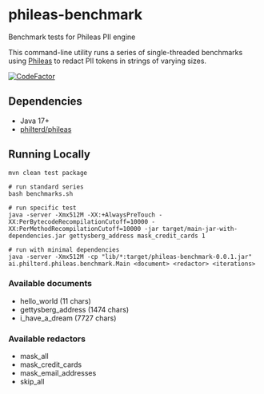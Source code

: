 # phileas-benchmark
Benchmark tests for Phileas PII engine

This command-line utility runs a series of single-threaded benchmarks using [Phileas](https://github.com/philterd/phileas)
to redact PII tokens in strings of varying sizes.

[![CodeFactor](https://www.codefactor.io/repository/github/resurfaceio/phileas-benchmark/badge)](https://www.codefactor.io/repository/github/resurfaceio/phileas-benchmark)

## Dependencies

* Java 17+
* [philterd/phileas](https://github.com/philterd/phileas) 

## Running Locally

```
mvn clean test package

# run standard series
bash benchmarks.sh

# run specific test
java -server -Xmx512M -XX:+AlwaysPreTouch -XX:PerBytecodeRecompilationCutoff=10000 -XX:PerMethodRecompilationCutoff=10000 -jar target/main-jar-with-dependencies.jar gettysberg_address mask_credit_cards 1

# run with minimal dependencies
java -server -Xmx512M -cp "lib/*:target/phileas-benchmark-0.0.1.jar" ai.philterd.phileas.benchmark.Main <document> <redactor> <iterations>
```

### Available documents

* hello_world (11 chars)
* gettysberg_address (1474 chars)
* i_have_a_dream (7727 chars)

### Available redactors

* mask_all
* mask_credit_cards
* mask_email_addresses
* skip_all

